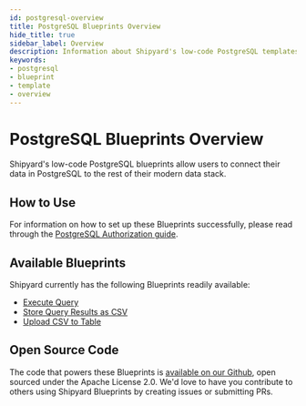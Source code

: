 ```yaml
---
id: postgresql-overview
title: PostgreSQL Blueprints Overview
hide_title: true
sidebar_label: Overview
description: Information about Shipyard's low-code PostgreSQL templates.
keywords:
- postgresql
- blueprint
- template
- overview
---
```


# PostgreSQL Blueprints Overview

Shipyard's low-code PostgreSQL blueprints allow users to connect their data in PostgreSQL to the rest of their modern data stack.


## How to Use
For information on how to set up these Blueprints successfully, please read through the [PostgreSQL Authorization guide](postgresql-authorization.md).


## Available Blueprints
Shipyard currently has the following Blueprints readily available: 
- [Execute Query](postgresql-execute-query.md)
- [Store Query Results as CSV](postgresql-store-query-results-as-csv.md)
- [Upload CSV to Table](postgresql-upload-csv-to-table.md)

## Open Source Code
The code that powers these Blueprints is [available on our Github](https://www.shipyardapp.com/docs/blueprint-library/postgresql), open sourced under the Apache License 2.0. We'd love to have you contribute to others using Shipyard Blueprints by creating issues or submitting PRs.
